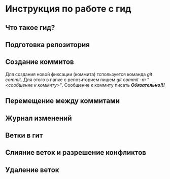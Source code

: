 # Инструкция по работе с гид

## Что такое гид?

## Подготовка репозитория

## Создание коммитов

Для создания новой фиксации (коммита) тспользуется команда *git commit*. Для этого в папке с репозиторием пишем *git commit -m "<сообщение к коммиту>"*. Сообщение к коммиту писать ***Обязательно!!!***

## Перемещение между коммитами

## Журнал изменений

## Ветки в гит

## Слияние веток и разрешение конфликтов

## Удаление веток